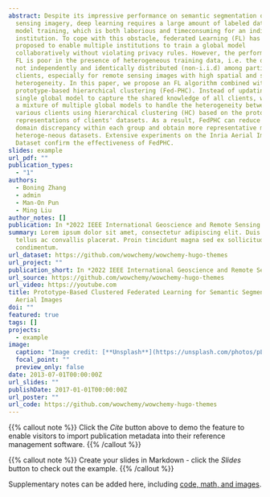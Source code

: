 ```yaml
---
abstract: Despite its impressive performance on semantic segmentation of remote
  sensing imagery, deep learning requires a large amount of labeled data for
  model training, which is both laborious and timeconsuming for an individual
  institution. To cope with this obstacle, federated Learning (FL) has been
  proposed to enable multiple institutions to train a global model
  collaboratively without violating privacy rules. However, the performance of
  FL is poor in the presence of heterogeneous training data, i.e. the data is
  not independently and identically distributed (non-i.i.d) among participating
  clients, especially for remote sensing images with high spatial and spectral
  heterogeneity. In this paper, we propose an FL algorithm combined with
  prototype-based hierarchical clustering (Fed-PHC). Instead of updating a
  single global model to capture the shared knowledge of all clients, we utilize
  a mixture of multiple global models to handle the heterogeneity between
  various clients using hierarchical clustering (HC) based on the prototypical
  representations of clients' datasets. As a result, FedPHC can reduce the
  domain discrepancy within each group and obtain more representative models for
  heteroge-neous datasets. Extensive experiments on the Inria Aerial Image
  Dataset confirm the effectiveness of FedPHC.
slides: example
url_pdf: ""
publication_types:
  - "1"
authors:
  - Boning Zhang
  - admin
  - Man-On Pun
  - Ming Liu
author_notes: []
publication: In *2022 IEEE International Geoscience and Remote Sensing Symposium*
summary: Lorem ipsum dolor sit amet, consectetur adipiscing elit. Duis posuere
  tellus ac convallis placerat. Proin tincidunt magna sed ex sollicitudin
  condimentum.
url_dataset: https://github.com/wowchemy/wowchemy-hugo-themes
url_project: ""
publication_short: In *2022 IEEE International Geoscience and Remote Sensing Symposium*
url_source: https://github.com/wowchemy/wowchemy-hugo-themes
url_video: https://youtube.com
title: Prototype-Based Clustered Federated Learning for Semantic Segmentation of
  Aerial Images
doi: ""
featured: true
tags: []
projects:
  - example
image:
  caption: "Image credit: [**Unsplash**](https://unsplash.com/photos/pLCdAaMFLTE)"
  focal_point: ""
  preview_only: false
date: 2013-07-01T00:00:00Z
url_slides: ""
publishDate: 2017-01-01T00:00:00Z
url_poster: ""
url_code: https://github.com/wowchemy/wowchemy-hugo-themes
---
```


{{% callout note %}}
Click the _Cite_ button above to demo the feature to enable visitors to import publication metadata into their reference management software.
{{% /callout %}}

{{% callout note %}}
Create your slides in Markdown - click the _Slides_ button to check out the example.
{{% /callout %}}

Supplementary notes can be added here, including [code, math, and images](https://wowchemy.com/docs/writing-markdown-latex/).

